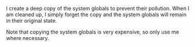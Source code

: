 I create a deep copy of the system globals to prevent their pollution. When I am cleaned up, I simply forget the copy and the system globals will remain in their original state.

Note that copying the system globals is very expensive, so only use me where necessary.